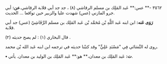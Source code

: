 ٣٥٦٢ -** عس:** عَبد المَلِك بن مسلم الرقاشي (٨) ، جد جد أبي قلابة الرقاشي.**عن:** أبي جرو المازني (عس) شهدت عليا والزبير حين تواقعا ... الحديث.

**رَوَى عَنه:** ابن ابنه عَبد اللَّهِ بْن مُحَمَّد بْن عَبد المَلِك بن مسلم الرَّقَاشِيّ (عس) جد أبي قلابة.

قال البخاري (١) : لم يصح حديثه (٢) .

روى له النَّسَائي فِي "مَسْنَدِ عَلِيٍّ" وقد كتبْنا حديثه في ترجمه ابن ابنه عَبد الله بْن محمد.

**• ت:** عَبد المَلِك بن معدان،** هو:** عَبد المَلِك بن الوليد بن معدان. يأتي.